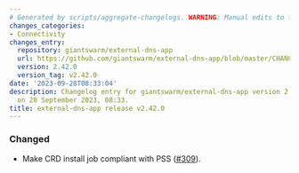 ```yaml
---
# Generated by scripts/aggregate-changelogs. WARNING: Manual edits to this files will be overwritten.
changes_categories:
- Connectivity
changes_entry:
  repository: giantswarm/external-dns-app
  url: https://github.com/giantswarm/external-dns-app/blob/master/CHANGELOG.md#2420---2023-09-28
  version: 2.42.0
  version_tag: v2.42.0
date: '2023-09-28T08:33:04'
description: Changelog entry for giantswarm/external-dns-app version 2.42.0, published
  on 28 September 2023, 08:33.
title: external-dns-app release v2.42.0
---
```


### Changed
- Make CRD install job compliant with PSS ([#309](https://github.com/giantswarm/external-dns-app/pull/309)).
